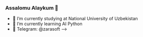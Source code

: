 ### Assalomu Alaykum 👋
- 🔭 I’m currently studying at National University of Uzbekistan
- 🌱 I’m currently learning AI Python
- 💬 Telegram: @zarasoft
-->
